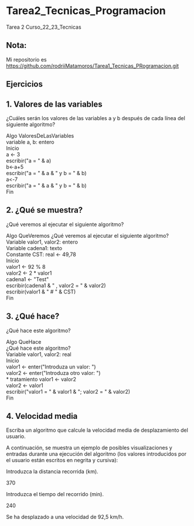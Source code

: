 # Tarea2_Tecnicas_Programacion
Tarea 2 Curso_22_23_Tecnicas

## Nota: 
Mi repositorio es https://github.com/rodriiMatamoros/Tarea1_Tecnicas_PRogramacion.git

## Ejercicios
## 1. Valores de las variables
¿Cuáles serán los valores de las variables a y b después de cada línea del siguiente algoritmo?

Algo ValoresDeLasVariables  
variable a, b: entero  
Inicio  
   a <- 3  
   escribir("a = " & a)  
   b<-a+5  
   escribir("a = " & a & " y b = " & b)  
   a<-7  
   escribir("a = " & a & " y b = " & b)  
Fin 
## 2. ¿Qué se muestra?
¿Qué veremos al ejecutar el siguiente algoritmo?

Algo QueVeremos 
 ¿Qué veremos al ejecutar el siguiente algoritmo?  
Variable valor1, valor2: entero  
Variable cadena1: texto  
Constante CST: real <- 49,78  
Inicio  
   valor1 <- 92 % 8  
   valor2 <- 2 * valor1  
   cadena1 <- "Test"  
   escribir(cadena1 & " , valor2 = " & valor2)  
   escribir(valor1 & " # " & CST)  
Fin 
## 3. ¿Qué hace?
¿Qué hace este algoritmo?

Algo QueHace  
¿Qué hace este algoritmo?  
Variable valor1, valor2: real  
Inicio  
   valor1 <- enter("Introduza un valor: ")  
   valor2 <- enter("Introduza otro valor: ")  
    * tratamiento 
   valor1 <- valor2  
   valor2 <- valor1  
   escribir("valor1 = " & valor1 & "; valor2 = " & valor2)  
Fin 
## 4. Velocidad media
Escriba un algoritmo que calcule la velocidad media de desplazamiento del usuario.

A continuación, se muestra un ejemplo de posibles visualizaciones y entradas durante una ejecución del algoritmo (los valores introducidos por el usuario están escritos en negrita y cursiva):

Introduzca la distancia recorrida (km).

370

Introduzca el tiempo del recorrido (min).

240

Se ha desplazado a una velocidad de 92,5 km/h.
